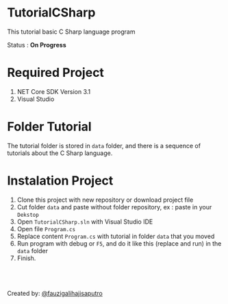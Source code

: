 # TutorialCSharp
 This tutorial basic C Sharp language program
 
 Status : <b>On Progress</b>
 
 # Required Project
 1. NET Core SDK Version 3.1
 2. Visual Studio
 
 # Folder Tutorial
 The tutorial folder is stored in `data` folder, and there is a sequence of tutorials about the C Sharp language.
 
 # Instalation Project
 1. Clone this project with new repository or download project file
 2. Cut folder `data` and paste without folder repository, ex : paste in your `Dekstop`
 3. Open `TutorialCSharp.sln` with Visual Studio IDE
 4. Open file `Program.cs`
 5. Replace content `Program.cs` with tutorial in folder `data` that you moved
 6. Run program with debug or `F5`, and do it like this (replace and run) in the `data` folder
 7. Finish.
 
 <br><br><br>Created by: <a href="https://www.instagram.com/fauzigalihajisaputro/">@fauzigalihajisaputro</a>
